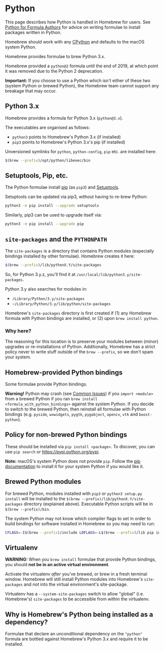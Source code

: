 # Python

This page describes how Python is handled in Homebrew for users. See [Python for Formula Authors](Python-for-Formula-Authors.md) for advice on writing formulae to install packages written in Python.

Homebrew should work with any [CPython](https://stackoverflow.com/questions/2324208/is-there-any-difference-between-cpython-and-python) and defaults to the macOS system Python.

Homebrew provides formulae to brew Python 3.x.

Homebrew provided a `python@2` formula until the end of 2019, at which point it was removed due to the Python 2 deprecation.

**Important:** If you choose to use a Python which isn't either of these two (system Python or brewed Python), the Homebrew team cannot support any breakage that may occur.

## Python 3.x

Homebrew provides a formula for Python 3.x (`python@3.x`).

The executables are organised as follows:

* `python3` points to Homebrew's Python 3.x (if installed)
* `pip3` points to Homebrew's Python 3.x's pip (if installed)

Unversioned symlinks for `python`, `python-config`, `pip` etc. are installed here:

```sh
$(brew --prefix)/opt/python/libexec/bin
```

## Setuptools, Pip, etc.

The Python formulae install [pip](https://pip.pypa.io/) (as `pip3`) and [Setuptools](https://pypi.python.org/pypi/setuptools).

Setuptools can be updated via pip3, without having to re-brew Python:

```sh
python3 -m pip install --upgrade setuptools
```

Similarly, pip3 can be used to upgrade itself via:

```sh
python3 -m pip install --upgrade pip
```

## `site-packages` and the `PYTHONPATH`

The `site-packages` is a directory that contains Python modules (especially bindings installed by other formulae). Homebrew creates it here:

```sh
$(brew --prefix)/lib/pythonX.Y/site-packages
```

So, for Python 3.y.z, you'll find it at `/usr/local/lib/python3.y/site-packages`.

Python 3.y also searches for modules in:

* `/Library/Python/3.y/site-packages`
* `~/Library/Python/3.y/lib/python/site-packages`

Homebrew's `site-packages` directory is first created if (1) any Homebrew formula with Python bindings are installed, or (2) upon `brew install python`.

### Why here?

The reasoning for this location is to preserve your modules between (minor) upgrades or re-installations of Python. Additionally, Homebrew has a strict policy never to write stuff outside of the `brew --prefix`, so we don't spam your system.

## Homebrew-provided Python bindings

Some formulae provide Python bindings.

**Warning!** Python may crash (see [Common Issues](Common-Issues.md)) if you `import <module>` from a brewed Python if you ran `brew install <formula_with_python_bindings>` against the system Python. If you decide to switch to the brewed Python, then reinstall all formulae with Python bindings (e.g. `pyside`, `wxwidgets`, `pygtk`, `pygobject`, `opencv`, `vtk` and `boost-python`).

## Policy for non-brewed Python bindings

These should be installed via `pip install <package>`. To discover, you can use `pip search` or <https://pypi.python.org/pypi>.

**Note:** macOS's system Python does not provide `pip`. Follow the [pip documentation](https://pip.readthedocs.io/en/stable/installing/#install-pip) to install it for your system Python if you would like it.

## Brewed Python modules

For brewed Python, modules installed with `pip3` or `python3 setup.py install` will be installed to the `$(brew --prefix)/lib/pythonX.Y/site-packages` directory (explained above). Executable Python scripts will be in `$(brew --prefix)/bin`.

The system Python may not know which compiler flags to set in order to build bindings for software installed in Homebrew so you may need to run:

```sh
CFLAGS=-I$(brew --prefix)/include LDFLAGS=-L$(brew --prefix)/lib pip install <package>
```

## Virtualenv

**WARNING:** When you `brew install` formulae that provide Python bindings, you should **not be in an active virtual environment**.

Activate the virtualenv *after* you've brewed, or brew in a fresh terminal window.
Homebrew will still install Python modules into Homebrew's `site-packages` and *not* into the virtual environment's site-package.

Virtualenv has a `--system-site-packages` switch to allow "global" (i.e. Homebrew's) `site-packages` to be accessible from within the virtualenv.

## Why is Homebrew's Python being installed as a dependency?

Formulae that declare an unconditional dependency on the `"python"` formula are bottled against Homebrew's Python 3.x and require it to be installed.
